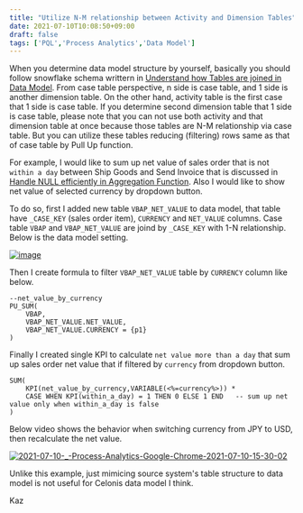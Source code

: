 ```yaml
---
title: "Utilize N-M relationship between Activity and Dimension Tables"
date: 2021-07-10T10:08:50+09:00
draft: false
tags: ['PQL','Process Analytics','Data Model']
---
```


When you determine data model structure by yourself, basically you should follow snowflake schema writtern in [Understand how Tables are joined in Data Model](../2021-06-19-understand-how-tables-are-joined-in-data-model/). From case table perspective, n side is case table, and 1 side is another dimension table. On the other hand, activity table is the first case that 1 side is case table. If you determine second dimension table that 1 side is case table, please note that you can not use both activity and that dimension table at once because those tables are N-M relationship via case table. But you can utilize these tables reducing (filtering) rows same as that of case table by Pull Up function.

For example, I would like to sum up net value of sales order that is not `within a day` between Ship Goods and Send Invoice that is discussed in [Handle NULL efficiently in Aggregation Function](../2021-06-26-handle-null-efficiently-in-aggregation-function/). Also I would like to show net value of selected currency by dropdown button.

To do so, first I added new table `VBAP_NET_VALUE` to data model, that table have `_CASE_KEY` (sales order item), `CURRENCY` and `NET_VALUE` columns. Case table `VBAP` and `VBAP_NET_VALUE` are joind by `_CASE_KEY` with 1-N relationship. Below is the data model setting.

[![image](https://user-images.githubusercontent.com/67397583/125154438-01b5cb00-e195-11eb-8e9a-8396cb259043.png)](https://user-images.githubusercontent.com/67397583/125154438-01b5cb00-e195-11eb-8e9a-8396cb259043.png)

Then I create formula to filter `VBAP_NET_VALUE` table by `CURRENCY` column like below.

```
--net_value_by_currency
PU_SUM(
    VBAP,
    VBAP_NET_VALUE.NET_VALUE,
    VBAP_NET_VALUE.CURRENCY = {p1}
)
```

Finally I created single KPI to calculate `net value more than a day` that sum up sales order net value that if filtered by `currency` from dropdown button.

```
SUM(
    KPI(net_value_by_currency,VARIABLE(<%=currency%>)) * 
    CASE WHEN KPI(within_a_day) = 1 THEN 0 ELSE 1 END   -- sum up net value only when within_a_day is false 
)
```

Below video shows the behavior when switching currency from JPY to USD, then recalculate the net value.

[![2021-07-10-_-Process-Analytics-Google-Chrome-2021-07-10-15-30-02](https://user-images.githubusercontent.com/67397583/125154254-13e33980-e194-11eb-9d37-a872b2b33b5d.gif)](https://user-images.githubusercontent.com/67397583/125154254-13e33980-e194-11eb-9d37-a872b2b33b5d.gif)

Unlike this example, just mimicing source system's table structure to data model is not useful for Celonis data model I think.

Kaz
